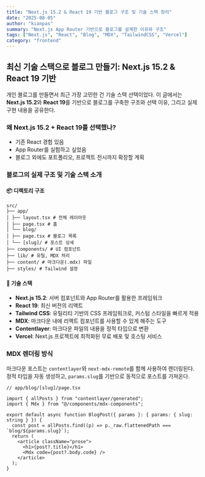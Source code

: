 ```yaml
---
title: "Next.js 15.2 & React 19 기반 블로그 구조 및 기술 스택 정리"
date: "2025-08-05"
author: "kianpas"
summary: "Next.js App Router 기반으로 블로그를 설계한 이유와 구조"
tags: ["Next.js", "React", "Blog", "MDX", "TailwindCSS", "Vercel"]
category: "frontend"
---
```


## 최신 기술 스택으로 블로그 만들기: Next.js 15.2 & React 19 기반

개인 블로그를 만들면서 최근 가장 고민한 건 기술 스택 선택이었다. 이 글에서는 **Next.js 15.2**와 **React 19**를 기반으로 블로그를 구축한 구조와 선택 이유,  그리고 실제 구현 내용을 공유한다.


### 왜 Next.js 15.2 + React 19를 선택했나?

- 기존 React 경험 있음
- App Router를 실험하고 싶었음
- 블로그 외에도 포트폴리오, 프로젝트 전시까지 확장할 계획

### 블로그의 실제 구조 및 기술 스택 소개

#### 📦 디렉토리 구조
```
src/
├── app/
│ ├── layout.tsx # 전체 레이아웃
│ ├── page.tsx # 홈
│ └── blog/
│ ├── page.tsx # 블로그 목록
│ └── [slug]/ # 포스트 상세
├── components/ # UI 컴포넌트
├── lib/ # 유틸, MDX 처리
├── content/ # 마크다운(.mdx) 파일
├── styles/ # Tailwind 설정
```

#### 🧩 기술 스택
- **Next.js 15.2**: 서버 컴포넌트와 App Router를 활용한 프레임워크
- **React 19**: 최신 버전의 리액트
- **Tailwind CSS**: 유틸리티 기반의 CSS 프레임워크로, 커스텀 스타일을 빠르게 적용
- **MDX**: 마크다운 내에 리액트 컴포넌트를 사용할 수 있게 해주는 도구
- **Contentlayer**: 마크다운 파일의 내용을 정적 타입으로 변환
- **Vercel**: Next.js 프로젝트에 최적화된 무료 배포 및 호스팅 서비스

### MDX 렌더링 방식

마크다운 포스트는 `contentlayer`와 `next-mdx-remote`를 함께 사용하여 렌더링된다.  
정적 타입을 자동 생성하고, `params.slug`를 기반으로 동적으로 포스트를 가져온다.

```tsx
// app/blog/[slug]/page.tsx

import { allPosts } from "contentlayer/generated";
import { Mdx } from "@/components/mdx-components";

export default async function BlogPost({ params }: { params: { slug: string } }) {
  const post = allPosts.find((p) => p._raw.flattenedPath === `blog/${params.slug}`);
  return (
    <article className="prose">
      <h1>{post?.title}</h1>
      <Mdx code={post?.body.code} />
    </article>
  );
}
```